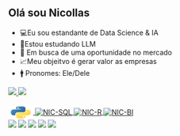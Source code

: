 ## Olá sou Nicollas 
- 💻Eu sou estandante de Data Science & IA
- 📖Estou estudando LLM
- 💼 Em busca de uma oportunidade no mercado
- 📈Meu objeitvo é gerar valor as empresas
- 🚹 Pronomes: Ele/Dele
<div>
  <a href="https://github.com/Nic62">
  <img height="180em" src="https://github-readme-stats.vercel.app/api?username=Nic62&show_icons=true&theme=dracula&include_all_commits=true&count_private=true"/>
  <img height="180em" src="https://github-readme-stats.vercel.app/api/top-langs/?username=Nic62&layout=compact&langs_count=16&theme=dracula"/>

</div style="display: inline_block"><br>
  <img align="center" alt="NIC-Python" height="30" width="50" src="https://raw.githubusercontent.com/devicons/devicon/master/icons/python/python-original.svg">
 <img align="center" alt="NIC-SQL"
height="30" width="50"
src="https://upload.wikimedia.org/wikipedia/commons/8/87/Sql_data_base_with_logo.png">
<img align="center" alt="NIC-R"
height="30" width="50"
src=https://upload.wikimedia.org/wikipedia/commons/1/1b/R_logo.svg">
<img align="center" alt="NIC-BI"
height="30" width="50"
src="https://raw.githubusercontent.com/Nic62/meu-repositorio/main/imagens/powerbi-icon.png" alt="Ícone Power BI
">
</div>
 
<div> 
  <a href="" 
target="_blank"><img src="https://img.shields.io/badge/Kaggle-20BEFF?style=for-the-badge&logo=Kaggle&logoColor=white" target="_blank"></a>
  <a href=
"https://wa.me/5562992447012" target="_blank"><img src="https://img.shields.io/badge/WhatsApp-25D366?style=for-the-badge&logo=whatsapp&logoColor=white" target="_blank"></a>
 	<a href="" target="_blank"><img src="https://img.shields.io/badge/Medium-12100E?style=for-the-badge&logo=medium&logoColor=whiter" target="_blank"></a>
  <a href = mailto:matosnicollas660@gmail.com"><img src="https://img.shields.io/badge/-Gmail-%23333?style=for-the-badge&logo=gmail&logoColor=white" target="_blank"></a>
  <a href="https://www.linkedin.com/in/nicollas-matos-7951782b2" target="_blank"><img src="https://img.shields.io/badge/-LinkedIn-%230077B5?style=for-the-badge&logo=linkedin&logoColor=white" target="_blank"></a> 
 
 
